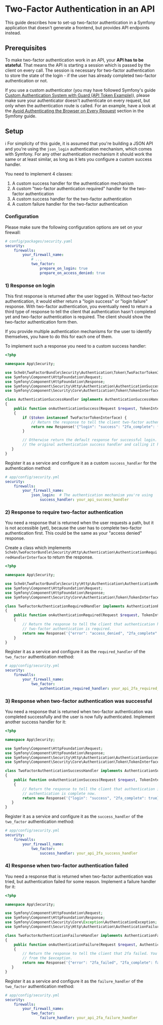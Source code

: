 Two-Factor Authentication in an API
===================================

This guide describes how to set-up two-factor authentication in a Symfony application that doesn't generate a frontend,
but provides API endpoints instead.

## Prerequisites

To make two-factor authentication work in an API, your **API has to be stateful**. That means the API is starting a
session which is passed by the client on every call. The session is necessary for two-factor authentication to store the
state of the login - if the user has already completed two-factor authentication or not.

If you use a custom authenticator (you may have followed Symfony's guide
[Custom Authentication System with Guard (API Token Example)](https://symfony.com/doc/current/security/guard_authentication.html)),
please make sure your authenticator doesn't authenticate on every request, but only when the
authentication route is called. For an example, have a look at the
[Avoid Authenticating the Browser on Every Request](https://symfony.com/doc/current/security/guard_authentication.html#avoid-authenticating-the-browser-on-every-request)
section in the Symfony guide.

## Setup

ℹ️ For simplicity of this guide, it is assumed that you're building a JSON API and you're using the `json_login`
authentication mechanism, which comes with Symfony. For any other authentication mechanism it should work the same or at
least similar, as long as it lets you configure a custom success handler.

You need to implement 4 classes:

1) A custom success handler for the authentication mechanism
2) A custom "two-factor authentication required" handler for the two-factor authentication
3) A custom success handler for the two-factor authentication
4) A custom failure handler for the two-factor authentication

### Configuration

Please make sure the following configuration options are set on your firewall:

```yaml
# config/packages/security.yaml
security:
    firewalls:
        your_firewall_name:
            # ...
            two_factor:
                prepare_on_login: true
                prepare_on_access_denied: true
```

### 1) Response on login

This first response is returned after the user logged in. Without two-factor authentication, it would either return
a "login success" or "login failure" response. With two-factor authentication, you eventually need to return a third
type of response to tell the client that authentication hasn't completed yet and two-factor authentication is required.
The client should show the two-factor authentication form then.

If you provide multiple authentication mechanisms for the user to identify themselves, you have to do this for each one
of them.

To implement such a response you need to a custom success handler:

```php
<?php

namespace App\Security;

use Scheb\TwoFactorBundle\Security\Authentication\Token\TwoFactorTokenInterface;
use Symfony\Component\HttpFoundation\Request;
use Symfony\Component\HttpFoundation\Response;
use Symfony\Component\Security\Http\Authentication\AuthenticationSuccessHandlerInterface;
use Symfony\Component\Security\Core\Authentication\Token\TokenInterface;

class AuthenticationSuccessHandler implements AuthenticationSuccessHandlerInterface
{
    public function onAuthenticationSuccess(Request $request, TokenInterface $token): Response
    {
        if ($token instanceof TwoFactorTokenInterface) {
            // Return the response to tell the client two-factor authentication is required.
            return new Response('{"login": "success": "2fa_complete": false}');
        }

        // Otherwise return the default response for successful login. You could do this by decorating
        // the original authentication success handler and calling it here.
   }
}
```

Register it as a service and configure it as a custom `success_handler` for the authentication method:

```yaml
# app/config/security.yml
security:
    firewalls:
        your_firewall_name:
            json_login:  # The authentication mechanism you're using
                success_handler: your_api_success_handler
```

### 2) Response to require two-factor authentication

You need a response that is returned when the user requests a path, but it is not accessible (yet), because the user
has to complete two-factor authentication first. This could be the same as your "access denied" response.

Create a class which implements `Scheb\TwoFactorBundle\Security\Http\Authentication\AuthenticationRequiredHandlerInterface`
to return the response.

```php
<?php

namespace App\Security;

use Scheb\TwoFactorBundle\Security\Http\Authentication\AuthenticationRequiredHandlerInterface;
use Symfony\Component\HttpFoundation\Request;
use Symfony\Component\HttpFoundation\Response;
use Symfony\Component\Security\Core\Authentication\Token\TokenInterface;

class TwoFactorAuthenticationRequiredHandler implements AuthenticationRequiredHandlerInterface
{
    public function onAuthenticationRequired(Request $request, TokenInterface $token): Response
    {
        // Return the response to tell the client that authentication hasn't completed yet and
        // two-factor authentication is required.
        return new Response('{"error": "access_denied", "2fa_complete": false}');
    }
}
```

Register it as a service and configure it as the `required_handler` of the `two_factor` authentication method:

```yaml
# app/config/security.yml
security:
    firewalls:
        your_firewall_name:
            two_factor:
                authentication_required_handler: your_api_2fa_required_handler
```

### 3) Response when two-factor authentication was successful

You need a response that is returned when two-factor authentication was completed successfully and the user is now
fully authenticated. Implement another success handler for it:

```php
<?php

namespace App\Security;

use Symfony\Component\HttpFoundation\Request;
use Symfony\Component\HttpFoundation\Response;
use Symfony\Component\Security\Http\Authentication\AuthenticationSuccessHandlerInterface;
use Symfony\Component\Security\Core\Authentication\Token\TokenInterface;

class TwoFactorAuthenticationSuccessHandler implements AuthenticationSuccessHandlerInterface
{
    public function onAuthenticationSuccess(Request $request, TokenInterface $token): Response
    {
        // Return the response to tell the client that authentication including two-factor
        // authentication is complete now.
        return new Response('{"login": "success", "2fa_complete": true}');
   }
}
```

Register it as a service and configure it as the `success_handler` of the `two_factor` authentication method:

```yaml
# app/config/security.yml
security:
    firewalls:
        your_firewall_name:
            two_factor:
                success_handler: your_api_2fa_success_handler
```

### 4) Response when two-factor authentication failed

You need a response that is returned when two-factor authentication was tried, but authentication failed for some
reason. Implement a failure handler for it:

```php
<?php

namespace App\Security;

use Symfony\Component\HttpFoundation\Request;
use Symfony\Component\HttpFoundation\Response;
use Symfony\Component\Security\Core\Exception\AuthenticationException;
use Symfony\Component\Security\Http\Authentication\AuthenticationFailureHandlerInterface;

class TwoFactorAuthenticationFailureHandler implements AuthenticationFailureHandlerInterface
{
    public function onAuthenticationFailure(Request $request, AuthenticationException $exception): ?Response
    {
        // Return the response to tell the client that 2fa failed. You may want to add more details
        // from the $exception.
        return new Response('{"error": "2fa_failed", "2fa_complete": false}');
   }
}
```

Register it as a service and configure it as the `failure_handler` of the `two_factor` authentication method:

```yaml
# app/config/security.yml
security:
    firewalls:
        your_firewall_name:
            two_factor:
                failure_handler: your_api_2fa_failure_handler
```

